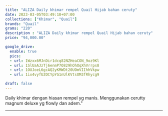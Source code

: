 ```yaml
---
title: "ALIZA Daily khimar rempel Quail Hijab bahan ceruty"
date: 2023-03-05T03:49:18+07:00
collections: ["Khimar", "Quail"]
brands: "Quail"
grams: "220"
description : "ALIZA Daily khimar rempel Quail Hijab bahan ceruty"
price: "94,000.00"

google_drive:
  enable: true
  pics:
  - url: 1Wzxx6MJnDir1dcq82NZHeaCON_9oz9Kl
  - url: 1SlUaAJzTj6enmP7O829hOhOqXhVrrps8
  - url: 1OUJoeL6gcAQ2yKMWDt20UOmVIIhhVkpw
  - url: 1ix4vyfUZOCYpYG1nUlKVtsOM3fRhycg9

draft: false
---
```


Daily khimar dengan hiasan rempel yg manis. Menggunakan cerutty magnum deluxe yg flowly dan adem."

----------    
 
